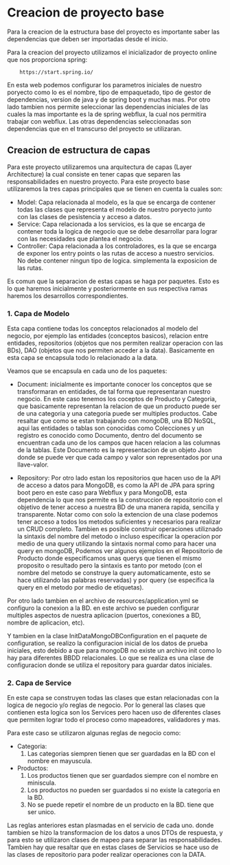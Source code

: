 # Creacion de proyecto base

Para la creacion de la estructura base del proyecto es importante saber las dependencias que deben ser importadas desde el inicio. 

Para la creacion del proyecto utilizamos el inicializador de proyecto online que nos proporciona spring:

        https://start.spring.io/

En esta web podemos configurar los parametros iniciales de nuestro poryecto como lo es el nombre, tipo de empaquetado, 
tipo de gestor de dependencias, version de java y de spring boot y muchas mas. Por otro lado tambien nos permite seleccionar 
las dependencias iniciales de las cuales la mas importante es la de spring webflux, la cual nos permitira trabajar con webflux. 
Las otras dependencias seleccionadas son dependencias que en el transcurso del proyecto se utilizaran.

## Creacion de estructura de capas
Para este proyecto utilizaremos una arquitectura de capas (Layer Architecture) la cual consiste en tener capas que separen 
las responsabilidades en nuestro proyecto. Para este proyecto base utilizaremos la tres capas principales que se tienen en 
cuenta la cuales son:

-   Model: Capa relacionada al modelo, es la que se encarga de contener todas las clases que representa el modelo de nuestro 
poryecto junto con las clases de pesistencia y acceso a datos.
-   Service: Capa relacionada a los servicios, es la que se encarga de contener toda la logica de negocio que se debe desarrollar 
para lograr con las necesidades que plantea el negocio.
-   Controller: Capa relacionada a los controladores, es la que se encarga de exponer los entry points o las rutas de acceso a 
nuestro servicios. No debe contener ningun tipo de logica. simplementa la exposicion de las rutas.

Es comun que la separacion de estas capas se haga por paquetes. Esto es lo que haremos inicialmente y posteriormente en sus 
respectiva ramas haremos los desarrollos correspondientes.

### 1. Capa de Modelo
Esta capa contiene todas los conceptos relacionados al modelo del negocio, por ejemplo las entidades (conceptos basicos), 
relacion entre entidades, repositorios (objetos que nos permiten realizar operacion con las BDs), DAO (objetos que nos permiten acceder a la data). Basicamente en esta capa se encapsula todo lo relacionado a la data.

Veamos que se encapsula en cada uno de los paquetes:

- Document: inicialmente es importante conocer los conceptos que se transformaran en entidades, de tal forma que representaran 
nuestro negocio. En este caso tenemos los coceptos de Producto y Categoria, que basicamente representan la relacion de que un 
producto puede ser de una categoria y una categoria puede ser multiples productos. Cabe resaltar que como se estan trabajando 
con mongoDB, una BD NoSQL, aqui las entidades o tablas son conocidas como Colecciones y un registro es conocido como Documento, 
dentro del documento se encuentran cada uno de los campos que hacen relacion a las columnas de la tablas. Este Documento es la 
representacion de un objeto Json donde se puede ver que cada campo y valor son representados por una llave-valor. 

- Repository: Por otro lado estan los repositorios que hacen uso de la API de acceso a datos para MongoDB, es como la API de 
JPA para spring boot pero en este caso para Webflux y para MongoDB, esta dependencia lo que nos permite es la construccion de 
repositorio con el objetivo de tener acceso a nuestra BD de una manera rapida, sencilla y transparente. Notar como con solo la 
extencion de una clase podemos tener acceso a todos los metodos suficientes y necesarios para realizar un CRUD completo. 
Tambien es posible construir operaciones utiliznado la sintaxis del nombre del metodo o incluso especificar la operacion por 
medio de una query utilizando la sintaxis normal como para hacer una query en mongoDB, Podemos ver algunos ejemplos en el 
Repositorio de Producto donde especificamos unas querys que tienen el mismo proposito o resultado pero la sintaxis es tanto
por metodo (con el nombre del metodo se construye la query automaticamente, esto se hace utilizando las palabras reservadas) y 
por query (se especifica la query en el metodo por medio de etiquetas).

Por otro lado tambien en el archivo de resources/application.yml se configuro la conexion a la BD. en este archivo se pueden 
configurar multiples aspectos de nuestra aplicacion (puertos, conexiones a BD, nombre de aplicacion, etc).

Y tambien en la clase InitDataMongoDBConfiguration en el paquete de configuration, se realizo la configuracion inicial de 
los datos de prueba iniciales, esto debido a que para mongoDB no existe un archivo init como lo hay para diferentes BBDD 
relacionales. Lo que se realiza es una clase de configuracion donde se utiliza el repository para guardar datos iniciales.

### 2. Capa de Service
En este capa se construyen todas las clases que estan relacionadas con la logica de negocio y/o reglas de negocio. Por lo 
general las clases que contienen esta logica son los Services pero hacen uso de diferentes clases que permiten lograr todo 
el proceso como mapeadores, validadores y mas.

Para este caso se utilizaron algunas reglas de negocio como:
- Categoria:
  1. Las categorias siempren tienen que ser guardadas en la BD con el nombre en mayuscula.
- Productos:
  1. Los productos tienen que ser guardados siempre con el nombre en miniscula.
  2. Los productos no pueden ser guardados si no existe la categoria en la BD.
  3. No se puede repetir el nombre de un producto en la BD. tiene que ser unico.

Las reglas anteriores estan plasmadas en el servicio de cada uno. donde tambien se hizo la transformacion de los datos a unos
DTOs de respuesta, y para esto se utilizaron clases de mapeo para separar las responsabilidades. Tambien hay que resaltar que
en estas clases de Servicios se hace uso de las clases de repositorio para poder realizar operaciones con la DATA.